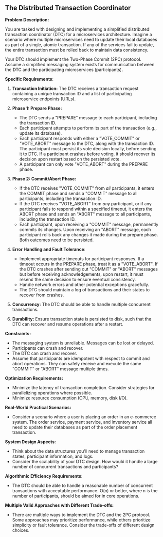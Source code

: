 ## The Distributed Transaction Coordinator

**Problem Description:**

You are tasked with designing and implementing a simplified distributed transaction coordinator (DTC) for a microservices architecture.  Imagine a scenario where multiple microservices need to update their local databases as part of a single, atomic transaction.  If any of the services fail to update, the entire transaction must be rolled back to maintain data consistency.

Your DTC should implement the Two-Phase Commit (2PC) protocol. Assume a simplified messaging system exists for communication between the DTC and the participating microservices (participants).

**Specific Requirements:**

1.  **Transaction Initiation:** The DTC receives a transaction request containing a unique transaction ID and a list of participating microservice endpoints (URLs).

2.  **Phase 1: Prepare Phase:**
    *   The DTC sends a "PREPARE" message to each participant, including the transaction ID.
    *   Each participant attempts to perform its part of the transaction (e.g., update its database).
    *   Each participant responds with either a "VOTE_COMMIT" or "VOTE_ABORT" message to the DTC, along with the transaction ID. The participant must persist its vote decision locally, before sending it to DTC.  If a participant crashes before voting, it should recover its decision upon restart based on the persisted vote.
    *   A participant can only vote "VOTE_ABORT" during the PREPARE phase.

3.  **Phase 2: Commit/Abort Phase:**
    *   If the DTC receives "VOTE_COMMIT" from *all* participants, it enters the COMMIT phase and sends a "COMMIT" message to all participants, including the transaction ID.
    *   If the DTC receives "VOTE_ABORT" from *any* participant, or if any participant fails to respond within a specified timeout, it enters the ABORT phase and sends an "ABORT" message to all participants, including the transaction ID.
    *   Each participant, upon receiving a "COMMIT" message, permanently commits its changes. Upon receiving an "ABORT" message, each participant rolls back any changes it made during the prepare phase. Both outcomes need to be persisted.

4.  **Error Handling and Fault Tolerance:**
    *   Implement appropriate timeouts for participant responses. If a timeout occurs in the PREPARE phase, treat it as a "VOTE_ABORT". If the DTC crashes after sending out "COMMIT" or "ABORT" messages but before receiving acknowledgements, upon restart, it must resend the same decision to ensure eventual consistency.
    *   Handle network errors and other potential exceptions gracefully.
    *   The DTC should maintain a log of transactions and their states to recover from crashes.

5.  **Concurrency:** The DTC should be able to handle multiple concurrent transactions.

6.  **Durability:** Ensure transaction state is persisted to disk, such that the DTC can recover and resume operations after a restart.

**Constraints:**

*   The messaging system is unreliable. Messages can be lost or delayed.
*   Participants can crash and recover.
*   The DTC can crash and recover.
*   Assume that participants are idempotent with respect to commit and abort operations. They can safely receive and execute the same "COMMIT" or "ABORT" message multiple times.

**Optimization Requirements:**

*   Minimize the latency of transaction completion. Consider strategies for parallelizing operations where possible.
*   Minimize resource consumption (CPU, memory, disk I/O).

**Real-World Practical Scenarios:**

*   Consider a scenario where a user is placing an order in an e-commerce system. The order service, payment service, and inventory service all need to update their databases as part of the order placement transaction.

**System Design Aspects:**

*   Think about the data structures you'll need to manage transaction states, participant information, and logs.
*   Consider the scalability of your DTC design. How would it handle a large number of concurrent transactions and participants?

**Algorithmic Efficiency Requirements:**

*   The DTC should be able to handle a reasonable number of concurrent transactions with acceptable performance.  O(n) or better, where n is the number of participants, should be aimed for in core operations.

**Multiple Valid Approaches with Different Trade-offs:**

*   There are multiple ways to implement the DTC and the 2PC protocol. Some approaches may prioritize performance, while others prioritize simplicity or fault tolerance.  Consider the trade-offs of different design choices.
